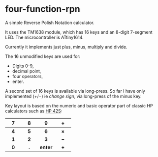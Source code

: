# four-function-rpn
A simple Reverse Polish Notation calculator. 

It uses the TM1638 module, which has 16 keys and an 8-digit 7-segment LED. The microcontroller is ATtiny1614.

Currently it implements just plus, minus, multiply and divide.

The 16 unmodified keys are used for:
- Digits 0-9,
- decimal point,
- four operators,
- enter. 

A second set of 16 keys is available via long-press. So far I have only implemented (&plus;/&minus;) ie *change sign*, via long-press of the minus key.

Key layout is based on the numeric and basic operator part of classic HP calculators such as [HP 42S](https://en.wikipedia.org/wiki/HP-42S):

|&nbsp;&nbsp;&nbsp;7&nbsp;&nbsp;&nbsp;|&nbsp;&nbsp;&nbsp;8&nbsp;&nbsp;&nbsp;|&nbsp;&nbsp;&nbsp;9&nbsp;&nbsp;&nbsp;|&nbsp;&nbsp;&nbsp;&divide;&nbsp;&nbsp;&nbsp;|
|:---:|:---:|:---:|:---:|
|**4**|**5**|**6**|**&times;**|
|**1**|**2**|**3**|**&minus;**|
|**0**|**.**|**enter**|**&plus;**|
